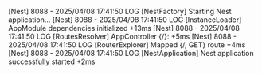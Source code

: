 [Nest] 8088  - 2025/04/08 17:41:50     LOG [NestFactory] Starting Nest application...
[Nest] 8088  - 2025/04/08 17:41:50     LOG [InstanceLoader] AppModule dependencies initialized +13ms
[Nest] 8088  - 2025/04/08 17:41:50     LOG [RoutesResolver] AppController {/}: +5ms
[Nest] 8088  - 2025/04/08 17:41:50     LOG [RouterExplorer] Mapped {/, GET} route +4ms
[Nest] 8088  - 2025/04/08 17:41:50     LOG [NestApplication] Nest application successfully started +2ms